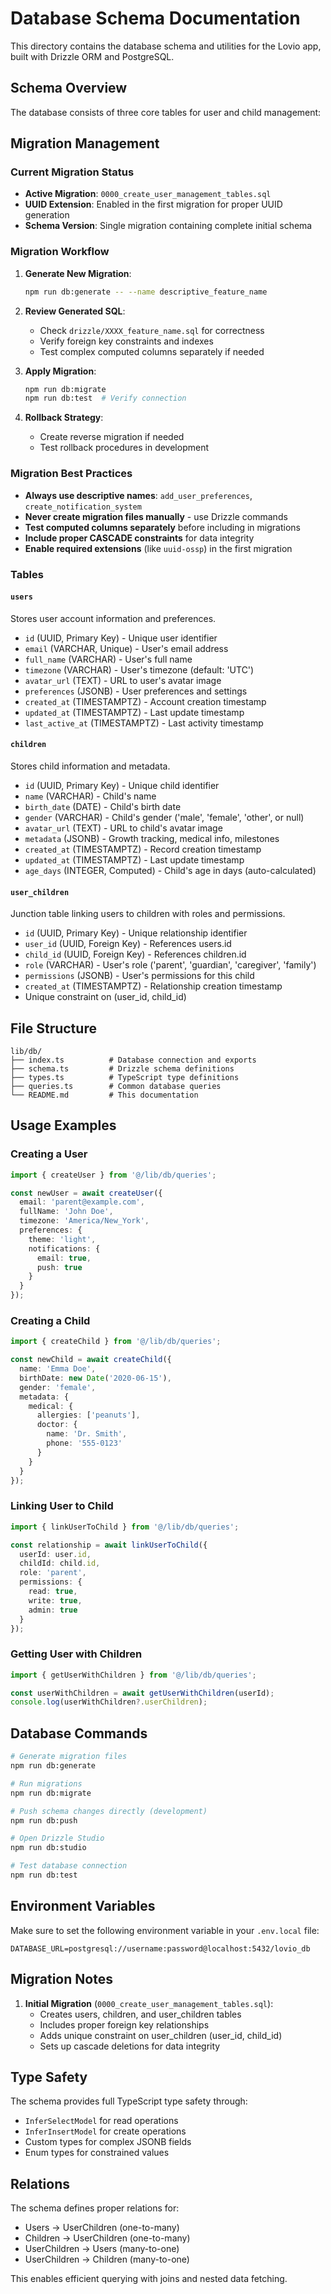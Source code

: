# Database Schema Documentation

This directory contains the database schema and utilities for the Lovio app, built with Drizzle ORM and PostgreSQL.

## Schema Overview

The database consists of three core tables for user and child management:

## Migration Management

### Current Migration Status
- **Active Migration**: `0000_create_user_management_tables.sql`
- **UUID Extension**: Enabled in the first migration for proper UUID generation
- **Schema Version**: Single migration containing complete initial schema

### Migration Workflow

1. **Generate New Migration**:
   ```bash
   npm run db:generate -- --name descriptive_feature_name
   ```

2. **Review Generated SQL**:
   - Check `drizzle/XXXX_feature_name.sql` for correctness
   - Verify foreign key constraints and indexes
   - Test complex computed columns separately if needed

3. **Apply Migration**:
   ```bash
   npm run db:migrate
   npm run db:test  # Verify connection
   ```

4. **Rollback Strategy**:
   - Create reverse migration if needed
   - Test rollback procedures in development

### Migration Best Practices

- **Always use descriptive names**: `add_user_preferences`, `create_notification_system`
- **Never create migration files manually** - use Drizzle commands
- **Test computed columns separately** before including in migrations
- **Include proper CASCADE constraints** for data integrity
- **Enable required extensions** (like `uuid-ossp`) in the first migration

### Tables

#### `users`
Stores user account information and preferences.

- `id` (UUID, Primary Key) - Unique user identifier
- `email` (VARCHAR, Unique) - User's email address
- `full_name` (VARCHAR) - User's full name
- `timezone` (VARCHAR) - User's timezone (default: 'UTC')
- `avatar_url` (TEXT) - URL to user's avatar image
- `preferences` (JSONB) - User preferences and settings
- `created_at` (TIMESTAMPTZ) - Account creation timestamp
- `updated_at` (TIMESTAMPTZ) - Last update timestamp
- `last_active_at` (TIMESTAMPTZ) - Last activity timestamp

#### `children`
Stores child information and metadata.

- `id` (UUID, Primary Key) - Unique child identifier
- `name` (VARCHAR) - Child's name
- `birth_date` (DATE) - Child's birth date
- `gender` (VARCHAR) - Child's gender ('male', 'female', 'other', or null)
- `avatar_url` (TEXT) - URL to child's avatar image
- `metadata` (JSONB) - Growth tracking, medical info, milestones
- `created_at` (TIMESTAMPTZ) - Record creation timestamp
- `updated_at` (TIMESTAMPTZ) - Last update timestamp
- `age_days` (INTEGER, Computed) - Child's age in days (auto-calculated)

#### `user_children`
Junction table linking users to children with roles and permissions.

- `id` (UUID, Primary Key) - Unique relationship identifier
- `user_id` (UUID, Foreign Key) - References users.id
- `child_id` (UUID, Foreign Key) - References children.id
- `role` (VARCHAR) - User's role ('parent', 'guardian', 'caregiver', 'family')
- `permissions` (JSONB) - User's permissions for this child
- `created_at` (TIMESTAMPTZ) - Relationship creation timestamp
- Unique constraint on (user_id, child_id)

## File Structure

```
lib/db/
├── index.ts          # Database connection and exports
├── schema.ts         # Drizzle schema definitions
├── types.ts          # TypeScript type definitions
├── queries.ts        # Common database queries
└── README.md         # This documentation
```

## Usage Examples

### Creating a User

```typescript
import { createUser } from '@/lib/db/queries';

const newUser = await createUser({
  email: 'parent@example.com',
  fullName: 'John Doe',
  timezone: 'America/New_York',
  preferences: {
    theme: 'light',
    notifications: {
      email: true,
      push: true
    }
  }
});
```

### Creating a Child

```typescript
import { createChild } from '@/lib/db/queries';

const newChild = await createChild({
  name: 'Emma Doe',
  birthDate: new Date('2020-06-15'),
  gender: 'female',
  metadata: {
    medical: {
      allergies: ['peanuts'],
      doctor: {
        name: 'Dr. Smith',
        phone: '555-0123'
      }
    }
  }
});
```

### Linking User to Child

```typescript
import { linkUserToChild } from '@/lib/db/queries';

const relationship = await linkUserToChild({
  userId: user.id,
  childId: child.id,
  role: 'parent',
  permissions: {
    read: true,
    write: true,
    admin: true
  }
});
```

### Getting User with Children

```typescript
import { getUserWithChildren } from '@/lib/db/queries';

const userWithChildren = await getUserWithChildren(userId);
console.log(userWithChildren?.userChildren);
```

## Database Commands

```bash
# Generate migration files
npm run db:generate

# Run migrations
npm run db:migrate

# Push schema changes directly (development)
npm run db:push

# Open Drizzle Studio
npm run db:studio

# Test database connection
npm run db:test
```

## Environment Variables

Make sure to set the following environment variable in your `.env.local` file:

```
DATABASE_URL=postgresql://username:password@localhost:5432/lovio_db
```

## Migration Notes

1. **Initial Migration** (`0000_create_user_management_tables.sql`):
   - Creates users, children, and user_children tables
   - Includes proper foreign key relationships
   - Adds unique constraint on user_children (user_id, child_id)
   - Sets up cascade deletions for data integrity


## Type Safety

The schema provides full TypeScript type safety through:

- `InferSelectModel` for read operations
- `InferInsertModel` for create operations
- Custom types for complex JSONB fields
- Enum types for constrained values

## Relations

The schema defines proper relations for:

- Users → UserChildren (one-to-many)
- Children → UserChildren (one-to-many)
- UserChildren → Users (many-to-one)
- UserChildren → Children (many-to-one)

This enables efficient querying with joins and nested data fetching.